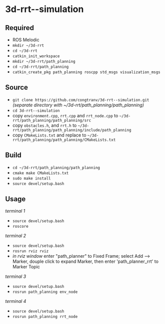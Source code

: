 # 3d-rrt--simulation

## Required
- ROS Melodic
- `mkdir ~/3d-rrt`
- `cd ~/3d-rrt`
- `catkin_init_workspace`
- `mkdir ~/3d-rrt/path_planning`
- `cd ~/3d-rrt/path_planning`
- `catkin_create_pkg path_planning roscpp std_msgs visualization_msgs`

## Source
- `git clone https://github.com/congtranv/3d-rrt--simulation.git` *(separate directory with ~/3d-rrt/path_planning/path_planning)*
- `cd 3d-rrt--simulation`
- copy `environment.cpp`, `rrt.cpp` and `rrt_node.cpp` to `~/3d-rrt/path_planning/path_planning/src`
- copy `obstacles.h`, and `rrt.h` to `~/3d-rrt/path_planning/path_planning/include/path_planning`
- copy `CMakeLists.txt` and replace to `~/3d-rrt/path_planning/path_planning/CMakeLists.txt`

## Build
- `cd ~/3d-rrt/path_planning/path_planning`
- `cmake make CMakeLists.txt`
- `sudo make install`
- `source devel/setup.bash`

## Usage
*terminal 1*
- `source devel/setup.bash`
- `roscore`

*terminal 2*
- `source devel/setup.bash`
- `rosrun rviz rviz`  
- *in rviz window* enter "path_planner" to Fixed Frame; select Add --> Marker, douple click to expand Marker, then enter 'path_planner_rrt' to Marker Topic

*terminal 3*
- `source devel/setup.bash`
- `rosrun path_planning env_node`

*terminal 4*
- `source devel/setup.bash`
- `rosrun path_planning rrt_node`
